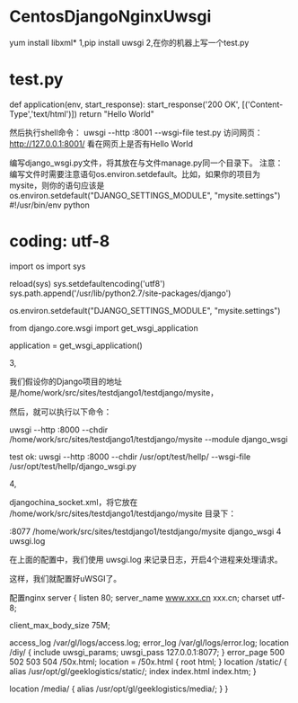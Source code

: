# CentosDjangoNginxUwsgi


yum install libxml*
1,pip install uwsgi
2,在你的机器上写一个test.py

# test.py
def application(env, start_response):
    start_response('200 OK', [('Content-Type','text/html')])
    return "Hello World"

然后执行shell命令：
uwsgi --http :8001 --wsgi-file test.py
访问网页：
http://127.0.0.1:8001/
看在网页上是否有Hello World

编写django_wsgi.py文件，将其放在与文件manage.py同一个目录下。
注意： 编写文件时需要注意语句os.environ.setdefault。比如，如果你的项目为mysite，则你的语句应该是 os.environ.setdefault("DJANGO_SETTINGS_MODULE", "mysite.settings")
#!/usr/bin/env python 
# coding: utf-8 

import os
import sys

reload(sys)
sys.setdefaultencoding('utf8')
sys.path.append('/usr/lib/python2.7/site-packages/django')

os.environ.setdefault("DJANGO_SETTINGS_MODULE", "mysite.settings")

from django.core.wsgi import get_wsgi_application

application = get_wsgi_application()


3,

我们假设你的Django项目的地址是/home/work/src/sites/testdjango1/testdjango/mysite，

然后，就可以执行以下命令：


uwsgi --http :8000 --chdir /home/work/src/sites/testdjango1/testdjango/mysite --module django_wsgi

test ok:    uwsgi --http :8000 --chdir /usr/opt/test/hellp/ --wsgi-file /usr/opt/test/hellp/django_wsgi.py


4,

djangochina_socket.xml，将它放在 /home/work/src/sites/testdjango1/testdjango/mysite 目录下：


<uwsgi>
    <socket>:8077</socket>
    <chdir>/home/work/src/sites/testdjango1/testdjango/mysite</chdir>
    <module>django_wsgi</module>
    <processes>4</processes> <!-- 进程数 -->
    <daemonize>uwsgi.log</daemonize>
</uwsgi>



在上面的配置中，我们使用 uwsgi.log 来记录日志，开启4个进程来处理请求。

这样，我们就配置好uWSGI了。

配置nginx
server {
  listen       80;
  server_name  www.xxx.cn xxx.cn;
  charset      utf-8;

  client_max_body_size 75M;

  access_log /var/gl/logs/access.log;
  error_log /var/gl/logs/error.log;
  location /diy/ {
        include        uwsgi_params;
        uwsgi_pass     127.0.0.1:8077;
  }
  error_page   500 502 503 504  /50x.html;
  location = /50x.html {
        root   html;
  }
  location /static/ {
        alias  /usr/opt/gl/geeklogistics/static/;
        index  index.html index.htm;
  }

  location /media/ {
        alias  /usr/opt/gl/geeklogistics/media/;
  }
}








